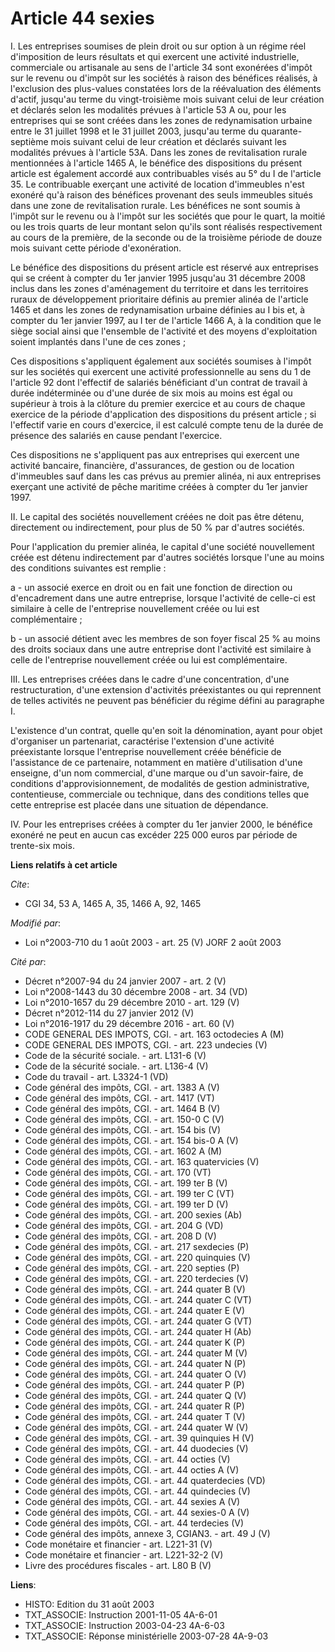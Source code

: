 # Article 44 sexies

I. Les entreprises soumises de plein droit ou sur option à un régime réel d'imposition de leurs résultats et qui exercent une
activité industrielle, commerciale ou artisanale au sens de l'article 34 sont exonérées d'impôt sur le revenu ou d'impôt sur
les sociétés à raison des bénéfices réalisés, à l'exclusion des plus-values constatées lors de la réévaluation des éléments
d'actif, jusqu'au terme du vingt-troisième mois suivant celui de leur création et déclarés selon les modalités prévues à
l'article 53 A ou, pour les entreprises qui se sont créées dans les zones de redynamisation urbaine entre le 31 juillet 1998
et le 31 juillet 2003, jusqu'au terme du quarante-septième mois suivant celui de leur création et déclarés suivant les
modalités prévues à l'article 53A. Dans les zones de revitalisation rurale mentionnées à l'article 1465 A, le bénéfice des
dispositions du présent article est également accordé aux contribuables visés au 5° du I de l'article 35. Le contribuable
exerçant une activité de location d'immeubles n'est exonéré qu'à raison des bénéfices provenant des seuls immeubles situés
dans une zone de revitalisation rurale. Les bénéfices ne sont soumis à l'impôt sur le revenu ou à l'impôt sur les sociétés
que pour le quart, la moitié ou les trois quarts de leur montant selon qu'ils sont réalisés respectivement au cours de la
première, de la seconde ou de la troisième période de douze mois suivant cette période d'exonération.

Le bénéfice des dispositions du présent article est réservé aux entreprises qui se créent à compter du 1er janvier 1995
jusqu'au 31 décembre 2008 inclus dans les zones d'aménagement du territoire et dans les territoires ruraux de développement
prioritaire définis au premier alinéa de l'article 1465 et dans les zones de redynamisation urbaine définies au I bis et, à
compter du 1er janvier 1997, au I ter de l'article 1466 A, à la condition que le siège social ainsi que l'ensemble de
l'activité et des moyens d'exploitation soient implantés dans l'une de ces zones ;

Ces dispositions s'appliquent également aux sociétés soumises à l'impôt sur les sociétés qui exercent une activité
professionnelle au sens du 1 de l'article 92 dont l'effectif de salariés bénéficiant d'un contrat de travail à durée
indéterminée ou d'une durée de six mois au moins est égal ou supérieur à trois à la clôture du premier exercice et au cours
de chaque exercice de la période d'application des dispositions du présent article ; si l'effectif varie en cours d'exercice,
il est calculé compte tenu de la durée de présence des salariés en cause pendant l'exercice.

Ces dispositions ne s'appliquent pas aux entreprises qui exercent une activité bancaire, financière, d'assurances, de gestion
ou de location d'immeubles sauf dans les cas prévus au premier alinéa, ni aux entreprises exerçant une activité de pêche
maritime créées à compter du 1er janvier 1997.

II. Le capital des sociétés nouvellement créées ne doit pas être détenu, directement ou indirectement, pour plus de 50 % par
d'autres sociétés.

Pour l'application du premier alinéa, le capital d'une société nouvellement créée est détenu indirectement par d'autres
sociétés lorsque l'une au moins des conditions suivantes est remplie :

a - un associé exerce en droit ou en fait une fonction de direction ou d'encadrement dans une autre entreprise, lorsque
l'activité de celle-ci est similaire à celle de l'entreprise nouvellement créée ou lui est complémentaire ;

b - un associé détient avec les membres de son foyer fiscal 25 % au moins des droits sociaux dans une autre entreprise dont
l'activité est similaire à celle de l'entreprise nouvellement créée ou lui est complémentaire.

III. Les entreprises créées dans le cadre d'une concentration, d'une restructuration, d'une extension d'activités
préexistantes ou qui reprennent de telles activités ne peuvent pas bénéficier du régime défini au paragraphe I.

L'existence d'un contrat, quelle qu'en soit la dénomination, ayant pour objet d'organiser un partenariat, caractérise
l'extension d'une activité préexistante lorsque l'entreprise nouvellement créée bénéficie de l'assistance de ce partenaire,
notamment en matière d'utilisation d'une enseigne, d'un nom commercial, d'une marque ou d'un savoir-faire, de conditions
d'approvisionnement, de modalités de gestion administrative, contentieuse, commerciale ou technique, dans des conditions
telles que cette entreprise est placée dans une situation de dépendance.

IV. Pour les entreprises créées à compter du 1er janvier 2000, le bénéfice exonéré ne peut en aucun cas excéder 225 000 euros
par période de trente-six mois.

**Liens relatifs à cet article**

_Cite_:

  - CGI 34, 53 A, 1465 A, 35, 1466 A, 92, 1465

_Modifié par_:

  - Loi n°2003-710 du 1 août 2003 - art. 25 (V) JORF 2 août 2003

_Cité par_:

  - Décret n°2007-94 du 24 janvier 2007 - art. 2 (V)
  - Loi n°2008-1443 du 30 décembre 2008 - art. 34 (VD)
  - Loi n°2010-1657 du 29 décembre 2010 - art. 129 (V)
  - Décret n°2012-114 du 27 janvier 2012 (V)
  - Loi n°2016-1917 du 29 décembre 2016 - art. 60 (V)
  - CODE GENERAL DES IMPOTS, CGI. - art. 163 octodecies A (M)
  - CODE GENERAL DES IMPOTS, CGI. - art. 223 undecies (V)
  - Code de la sécurité sociale. - art. L131-6 (V)
  - Code de la sécurité sociale. - art. L136-4 (V)
  - Code du travail - art. L3324-1 (VD)
  - Code général des impôts, CGI. - art. 1383 A (V)
  - Code général des impôts, CGI. - art. 1417 (VT)
  - Code général des impôts, CGI. - art. 1464 B (V)
  - Code général des impôts, CGI. - art. 150-0 C (V)
  - Code général des impôts, CGI. - art. 154 bis (V)
  - Code général des impôts, CGI. - art. 154 bis-0 A (V)
  - Code général des impôts, CGI. - art. 1602 A (M)
  - Code général des impôts, CGI. - art. 163 quatervicies (V)
  - Code général des impôts, CGI. - art. 170 (VT)
  - Code général des impôts, CGI. - art. 199 ter B (V)
  - Code général des impôts, CGI. - art. 199 ter C (VT)
  - Code général des impôts, CGI. - art. 199 ter D (V)
  - Code général des impôts, CGI. - art. 200 sexies (Ab)
  - Code général des impôts, CGI. - art. 204 G (VD)
  - Code général des impôts, CGI. - art. 208 D (V)
  - Code général des impôts, CGI. - art. 217 sexdecies (P)
  - Code général des impôts, CGI. - art. 220 quinquies (V)
  - Code général des impôts, CGI. - art. 220 septies (P)
  - Code général des impôts, CGI. - art. 220 terdecies (V)
  - Code général des impôts, CGI. - art. 244 quater B (V)
  - Code général des impôts, CGI. - art. 244 quater C (VT)
  - Code général des impôts, CGI. - art. 244 quater E (V)
  - Code général des impôts, CGI. - art. 244 quater G (VT)
  - Code général des impôts, CGI. - art. 244 quater H (Ab)
  - Code général des impôts, CGI. - art. 244 quater K (P)
  - Code général des impôts, CGI. - art. 244 quater M (V)
  - Code général des impôts, CGI. - art. 244 quater N (P)
  - Code général des impôts, CGI. - art. 244 quater O (V)
  - Code général des impôts, CGI. - art. 244 quater P (P)
  - Code général des impôts, CGI. - art. 244 quater Q (V)
  - Code général des impôts, CGI. - art. 244 quater R (P)
  - Code général des impôts, CGI. - art. 244 quater T (V)
  - Code général des impôts, CGI. - art. 244 quater W (V)
  - Code général des impôts, CGI. - art. 39 quinquies H (V)
  - Code général des impôts, CGI. - art. 44 duodecies (V)
  - Code général des impôts, CGI. - art. 44 octies (V)
  - Code général des impôts, CGI. - art. 44 octies A (V)
  - Code général des impôts, CGI. - art. 44 quaterdecies (VD)
  - Code général des impôts, CGI. - art. 44 quindecies (V)
  - Code général des impôts, CGI. - art. 44 sexies A (V)
  - Code général des impôts, CGI. - art. 44 sexies-0 A (V)
  - Code général des impôts, CGI. - art. 44 terdecies (V)
  - Code général des impôts, annexe 3, CGIAN3. - art. 49 J (V)
  - Code monétaire et financier - art. L221-31 (V)
  - Code monétaire et financier - art. L221-32-2 (V)
  - Livre des procédures fiscales - art. L80 B (V)

**Liens**:

  - HISTO: Edition du 31 août 2003
  - TXT_ASSOCIE: Instruction 2001-11-05 4A-6-01
  - TXT_ASSOCIE: Instruction 2003-04-23 4A-6-03
  - TXT_ASSOCIE: Réponse ministérielle 2003-07-28 4A-9-03
